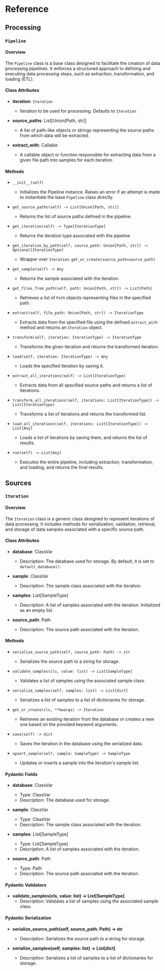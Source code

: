 # Reference
## Processing
### `Pipeline`
#### Overview

The `Pipeline` class is a base class designed to facilitate the creation of data processing pipelines. It enforces a structured approach to defining and executing data processing steps, such as extraction, transformation, and loading (ETL).


#### Class Attributes

- **iteration**: `Iteration`
  - Iteration to be used for processing. Defaults to `Iteration`
  
- **source_paths**: List[Union[Path, str]]
  - A list of path-like objects or strings representing the source paths from which data will be extracted.

- **extract_with**: Callable
  - A callable object or function responsible for extracting data from a given file path into samples for each iteration.

#### Methods

* `__init__(self)`
    - Initializes the Pipeline instance. Raises an error if an attempt is made to instantiate the base `Pipeline` class directly.

* `get_source_paths(self) -> List[Union[Path, str]]`
    - Returns the list of source paths defined in the pipeline.

* `get_iteration(self) -> Type[IterationType]`
    - Returns the iteration type associated with the pipeline.

* `get_iteration_by_path(self, source_path: Union[Path, str]) -> Optional[IterationType]`
    - Wrapper over `Iteration.get_or_create(source_path=source_path)`

* `get_sample(self) -> Any`
    - Returns the sample associated with the iteration.

* `get_files_from_path(self, path: Union[Path, str]) -> List[Path]`
    - Retrieves a list of `Path` objects representing files in the specified path.

* `extract(self, file_path: Union[Path, str]) -> IterationType`
    - Extracts data from the specified file using the defined `extract_with` method and returns an `Iteration` object.

* `transform(self, iteration: IterationType) -> IterationType`
    - Transforms the given iteration and returns the transformed iteration.

* `load(self, iteration: IterationType) -> Any`
    - Loads the specified iteration by saving it.

* `extract_all_iterations(self) -> List[IterationType]`
    - Extracts data from all specified source paths and returns a list of iterations.

* `transform_all_iterations(self, iterations: List[IterationType]) -> List[IterationType]`
    - Transforms a list of iterations and returns the transformed list.

* `load_all_iterations(self, iterations: List[IterationType]) -> List[Any]`
    - Loads a list of iterations by saving them, and returns the list of results.

* `run(self) -> List[Any]`
    - Executes the entire pipeline, including extraction, transformation, and loading, and returns the final results.

## Sources
### `Iteration`
#### Overview

The `Iteration` class is a generic class designed to represent iterations of data processing. It includes methods for serialization, validation, retrieval, and storage of data samples associated with a specific source path.

#### Class Attributes

- **database**: ClassVar
  - Description: The database used for storage. By default, it is set to `default_database()`.

- **sample**: ClassVar
  - Description: The sample class associated with the iteration.

- **samples**: List[SampleType]
  - Description: A list of samples associated with the iteration. Initialized as an empty list.

- **source_path**: Path
  - Description: The source path associated with the iteration.

#### Methods

* `serialize_source_path(self, source_path: Path) -> str`
    - Serializes the source path to a string for storage.

* `validate_samples(cls, value: list) -> List[SampleType]`
    - Validates a list of samples using the associated sample class.

* `serialize_samples(self, samples: list) -> List[dict]`
    - Serializes a list of samples to a list of dictionaries for storage.

* `get_or_create(cls, **kwargs) -> Iteration`
    - Retrieves an existing iteration from the database or creates a new one based on the provided keyword arguments.

* `save(self) -> dict`
    - Saves the iteration in the database using the serialized data.

* `upsert_sample(self, sample: SampleType) -> SampleType`
    - Updates or inserts a sample into the iteration's sample list.

#### Pydantic Fields

- **database**: ClassVar
  - Type: ClassVar
  - Description: The database used for storage.

- **sample**: ClassVar
  - Type: ClassVar
  - Description: The sample class associated with the iteration.

- **samples**: List[SampleType]
  - Type: List[SampleType]
  - Description: A list of samples associated with the iteration.

- **source_path**: Path
  - Type: Path
  - Description: The source path associated with the iteration.

#### Pydantic Validators

- **validate_samples(cls, value: list) -> List[SampleType]**
  - Description: Validates a list of samples using the associated sample class.

#### Pydantic Serialization

- **serialize_source_path(self, source_path: Path) -> str**
  - Description: Serializes the source path to a string for storage.

- **serialize_samples(self, samples: list) -> List[dict]**
  - Description: Serializes a list of samples to a list of dictionaries for storage.

